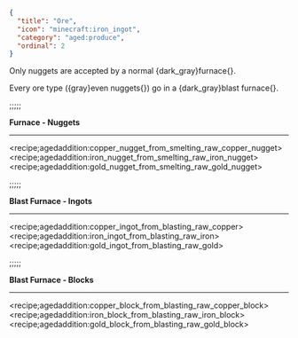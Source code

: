 ```json
{
  "title": "Ore",
  "icon": "minecraft:iron_ingot",
  "category": "aged:produce",
  "ordinal": 2
}
```

Only nuggets are accepted by a normal {dark_gray}furnace{}.


Every ore type ({gray}even nuggets{}) go in a {dark_gray}blast furnace{}.

;;;;;


**Furnace - Nuggets**

---

<recipe;agedaddition:copper_nugget_from_smelting_raw_copper_nugget>
<recipe;agedaddition:iron_nugget_from_smelting_raw_iron_nugget>
<recipe;agedaddition:gold_nugget_from_smelting_raw_gold_nugget>

;;;;;


**Blast Furnace - Ingots**

---

<recipe;agedaddition:copper_ingot_from_blasting_raw_copper>
<recipe;agedaddition:iron_ingot_from_blasting_raw_iron>
<recipe;agedaddition:gold_ingot_from_blasting_raw_gold>

;;;;;


**Blast Furnace - Blocks**

---

<recipe;agedaddition:copper_block_from_blasting_raw_copper_block>
<recipe;agedaddition:iron_block_from_blasting_raw_iron_block>
<recipe;agedaddition:gold_block_from_blasting_raw_gold_block>